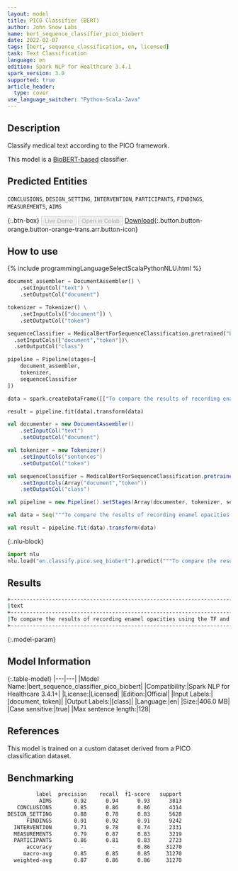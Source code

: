 ```yaml
---
layout: model
title: PICO Classifier (BERT)
author: John Snow Labs
name: bert_sequence_classifier_pico_biobert
date: 2022-02-07
tags: [bert, sequence_classification, en, licensed]
task: Text Classification
language: en
edition: Spark NLP for Healthcare 3.4.1
spark_version: 3.0
supported: true
article_header:
  type: cover
use_language_switcher: "Python-Scala-Java"
---
```



## Description


Classify medical text according to the PICO framework.


This model is a [BioBERT-based](https://github.com/dmis-lab/biobert) classifier.


## Predicted Entities


`CONCLUSIONS`, `DESIGN_SETTING`, `INTERVENTION`, `PARTICIPANTS`, `FINDINGS`, `MEASUREMENTS`, `AIMS`


{:.btn-box}
<button class="button button-orange" disabled>Live Demo</button>
<button class="button button-orange" disabled>Open in Colab</button>
[Download](https://s3.amazonaws.com/auxdata.johnsnowlabs.com/clinical/models/bert_sequence_classifier_pico_biobert_en_3.4.1_3.0_1644265236813.zip){:.button.button-orange.button-orange-trans.arr.button-icon}


## How to use






<div class="tabs-box" markdown="1">
{% include programmingLanguageSelectScalaPythonNLU.html %}

```python
document_assembler = DocumentAssembler() \
    .setInputCol("text") \
    .setOutputCol("document")

tokenizer = Tokenizer() \
    .setInputCols(["document"]) \
    .setOutputCol("token")

sequenceClassifier = MedicalBertForSequenceClassification.pretrained("bert_sequence_classifier_pico", "en", "clinical/models")\
  .setInputCols(["document","token"])\
  .setOutputCol("class")

pipeline = Pipeline(stages=[
    document_assembler, 
    tokenizer,
    sequenceClassifier    
])

data = spark.createDataFrame([["To compare the results of recording enamel opacities using the TF and modified DDE indices."]]).toDF("text")

result = pipeline.fit(data).transform(data)
```
```scala
val documenter = new DocumentAssembler() 
    .setInputCol("text") 
    .setOutputCol("document")

val tokenizer = new Tokenizer()
    .setInputCols("sentences")
    .setOutputCol("token")

val sequenceClassifier = MedicalBertForSequenceClassification.pretrained("bert_sequence_classifier_pico", "en", "clinical/models")
    .setInputCols(Array("document","token"))
    .setOutputCol("class")

val pipeline = new Pipeline().setStages(Array(documenter, tokenizer, sequenceClassifier))

val data = Seq("""To compare the results of recording enamel opacities using the TF and modified DDE indices.""").toDS.toDF("text")

val result = pipeline.fit(data).transform(data)
```


{:.nlu-block}
```python
import nlu
nlu.load("en.classify.pico.seq_biobert").predict("""To compare the results of recording enamel opacities using the TF and modified DDE indices.""")
```

</div>


## Results


```bash
+-------------------------------------------------------------------------------------------+------+
|text                                                                                       |result|
+-------------------------------------------------------------------------------------------+------+
|To compare the results of recording enamel opacities using the TF and modified DDE indices.|[AIMS]|
+-------------------------------------------------------------------------------------------+------+
```


{:.model-param}
## Model Information


{:.table-model}
|---|---|
|Model Name:|bert_sequence_classifier_pico_biobert|
|Compatibility:|Spark NLP for Healthcare 3.4.1+|
|License:|Licensed|
|Edition:|Official|
|Input Labels:|[document, token]|
|Output Labels:|[class]|
|Language:|en|
|Size:|406.0 MB|
|Case sensitive:|true|
|Max sentence length:|128|


## References


This model is trained on a custom dataset derived from a PICO classification dataset.


## Benchmarking


```bash
         label  precision    recall  f1-score   support
          AIMS       0.92      0.94      0.93      3813
   CONCLUSIONS       0.85      0.86      0.86      4314
DESIGN_SETTING       0.88      0.78      0.83      5628
      FINDINGS       0.91      0.92      0.91      9242
  INTERVENTION       0.71      0.78      0.74      2331
  MEASUREMENTS       0.79      0.87      0.83      3219
  PARTICIPANTS       0.86      0.81      0.83      2723
      accuracy         -         -       0.86     31270
     macro-avg       0.85      0.85      0.85     31270
  weighted-avg       0.87      0.86      0.86     31270
```
